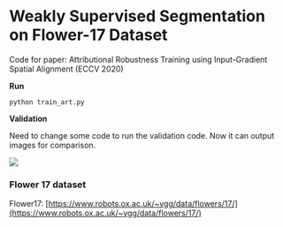 # Weakly Supervised Segmentation on Flower-17 Dataset

Code for paper: Attributional Robustness Training using Input-Gradient Spatial Alignment (ECCV 2020)


**Run**

    python train_art.py

**Validation**

Need to change some code to run the validation code. Now it can output images for comparison.

![](pic/batch_19.jpg)



### Flower 17 dataset

Flower17: [https://www.robots.ox.ac.uk/~vgg/data/flowers/17/](https://www.robots.ox.ac.uk/~vgg/data/flowers/17/)
